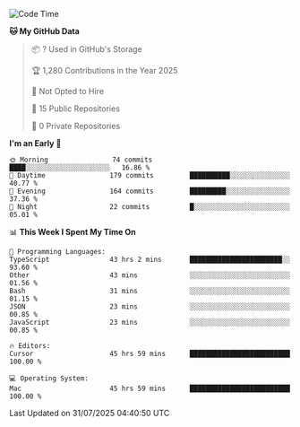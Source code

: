 <!--START_SECTION:waka-->
![Code Time](http://img.shields.io/badge/Code%20Time-7%2C491%20hrs%2026%20mins-blue)

**🐱 My GitHub Data** 

> 📦 ? Used in GitHub's Storage 
 > 
> 🏆 1,280 Contributions in the Year 2025
 > 
> 🚫 Not Opted to Hire
 > 
> 📜 15 Public Repositories 
 > 
> 🔑 0 Private Repositories 
 > 
**I'm an Early 🐤** 

```text
🌞 Morning                74 commits          ████░░░░░░░░░░░░░░░░░░░░░   16.86 % 
🌆 Daytime                179 commits         ██████████░░░░░░░░░░░░░░░   40.77 % 
🌃 Evening                164 commits         █████████░░░░░░░░░░░░░░░░   37.36 % 
🌙 Night                  22 commits          █░░░░░░░░░░░░░░░░░░░░░░░░   05.01 % 
```


📊 **This Week I Spent My Time On** 

```text
💬 Programming Languages: 
TypeScript               43 hrs 2 mins       ███████████████████████░░   93.60 % 
Other                    43 mins             ░░░░░░░░░░░░░░░░░░░░░░░░░   01.56 % 
Bash                     31 mins             ░░░░░░░░░░░░░░░░░░░░░░░░░   01.15 % 
JSON                     23 mins             ░░░░░░░░░░░░░░░░░░░░░░░░░   00.85 % 
JavaScript               23 mins             ░░░░░░░░░░░░░░░░░░░░░░░░░   00.85 % 

🔥 Editors: 
Cursor                   45 hrs 59 mins      █████████████████████████   100.00 % 

💻 Operating System: 
Mac                      45 hrs 59 mins      █████████████████████████   100.00 % 
```


 Last Updated on 31/07/2025 04:40:50 UTC
<!--END_SECTION:waka-->

